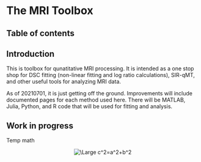 # The MRI Toolbox

## Table of contents

## Introduction

This is toolbox for qunatitative MRI processing. It is intended as a one stop shop for DSC fitting (non-linear fitting and log ratio calculations), SIR-qMT, and other useful tools for analyzing MRI data. 

As of 20210701, it is just getting off the ground. Improvements will include documented pages for each method used here. There will be MATLAB, Julia, Python, and R code that will be used for fitting and analysis.

## Work in progress

Temp math
<p align="center">
<img src="https://latex.codecogs.com/svg.latex?\Large&space;e^2=a^2+b^2" title="\Large c^2=a^2+b^2" />
</p>
